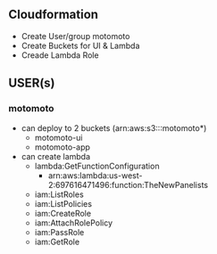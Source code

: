 ## Cloudformation

- Create User/group motomoto
- Create Buckets for UI & Lambda
- Creade Lambda Role

## USER(s)

### motomoto

- can deploy to 2 buckets (arn:aws:s3:::motomoto*)
    + motomoto-ui
    + motomoto-app
- can create lambda 
    + lambda:GetFunctionConfiguration
        * arn:aws:lambda:us-west-2:697616471496:function:TheNewPanelists
    + iam:ListRoles
    + iam:ListPolicies
    + iam:CreateRole
    + iam:AttachRolePolicy
    + iam:PassRole
    + iam:GetRole